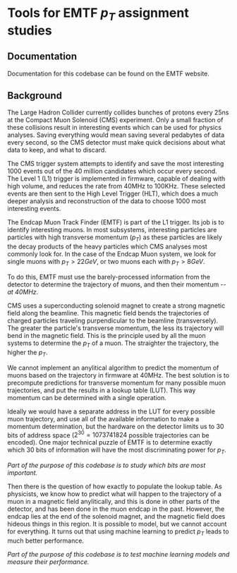 # Tools for EMTF $p_T$ assignment studies
## Documentation
Documentation for this codebase can be found on the EMTF website. 
## Background
The Large Hadron Collider currently collides bunches of protons every 25ns at the Compact Muon Solenoid (CMS) experiment. Only a small fraction of these collisions result in interesting events which can be used for physics analyses. Saving everything would mean saving several pedabytes of data every second, so the CMS detector must make quick decisions about what data to keep, and what to discard.

The CMS trigger system attempts to identify and save the most interesting 1000 events out of the 40 million candidates which occur every second. The Level 1 (L1) trigger is implemented in firmware, capable of dealing with high volume, and reduces the rate from 40MHz to 100KHz. These selected events are then sent to the High Level Trigger (HLT), which does a much deeper analysis and reconstruction of the data to choose 1000 most interesting events.

The Endcap Muon Track Finder (EMTF) is part of the L1 trigger. Its job is to identify interesting muons. In most subsystems, interesting particles are particles with high transverse momentum ($p_T$) as these particles are likely the decay products of the heavy particles which CMS analyses most commonly look for. In the case of the Endcap Muon system, we look for single muons with $p_T>22 GeV$, or two muons each with $p_T>8 GeV$.

To do this, EMTF must use the barely-processed information from the detector to determine the trajectory of muons, and then their momentum -- _at 40MHz_. 

CMS uses a superconducting solenoid magnet to create a strong magnetic field along the beamline. This magnetic field bends the trajectories of charged particles traveling purpendicular to the beamline (transversely). The greater the particle's transverse momentum, the less its trajectory will bend in the magnetic field. This is the principle used by all the muon systems to determine the $p_T$ of a muon. The straighter the trajectory, the higher the $p_T$.

We cannot implement an anylitical algorithm to predict the momentum of muons based on the trajectory in firmware at 40MHz. The best solution is to precompute predictions for transverse momentum for many possible muon trajectories, and put the results in a lookup table (LUT). This way momentum can be determined with a single operation. 

Ideally we would have a separate address in the LUT for every possible muon trajectory, and use all of the available information to make a momentum determination, but the hardware on the detector limits us to 30 bits of address space ($2^{30}=1073741824$ possible trajectories can be encoded). One major technical puzzle of EMTF is to determine exactly which 30 bits of information will have the most discriminating power for $p_T$. 

_Part of the purpose of this codebase is to study which bits are most important._

Then there is the question of how exactly to populate the lookup table. As physicists, we know how to predict what will happen to the trajectory of a muon in a magnetic field anylitically, and this is done in other parts of the detector, and has been done in the muon endcap in the past. However, the endcap lies at the end of the solenoid magnet, and the magnetic field does hideous things in this region. It is possible to model, but we cannot account for everything. It turns out that using machine learning to predict $p_T$ leads to much better performance. 

_Part of the purpose of this codebase is to test machine learning models and measure their performance._
